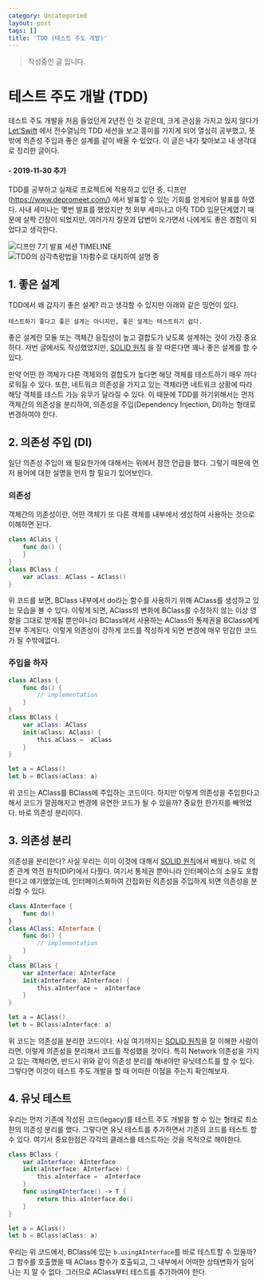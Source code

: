 ```yaml
---
category: Uncategoried
layout: post
tags: []
title: 'TDD (테스트 주도 개발)'
---
```

> 작성중인 글 입니다.

# 테스트 주도 개발 (TDD)
테스트 주도 개발을 처음 들었던게 2년전 인 것 같은데, 크게 관심을 가지고 있지 않다가 [Let'Swift](http://letswift.kr/2018/ "2018 Let'Swift") 에서 전수열님의 TDD 세션을 보고 흥미를 가지게 되어 열심히 공부했고, 뜻밖에 의존성 주입과 좋은 설계를 같이 배울 수 있었다. 이 글은 내가 찾아보고 내 생각대로 정리한 글이다.

#### - 2019-11-30 추가


TDD를 공부하고 실제로 프로젝트에 적용하고 있던 중, 디프만(https://www.depromeet.com/) 에서 발표할 수 있는 기회를 얻게되어 발표를 하였다. 사내 세미나는 몇번 발표를 했었지만 첫 외부 세미나고 아직 TDD 입문단계였기 때문에 살짝 긴장이 되었지만, 여러가지 질문과 답변이 오가면서 나에게도 좋은 경험이 되었다고 생각한다.

![디프만 7기 발표 세션 TIMELINE](https://user-images.githubusercontent.com/19903689/72657379-ec6c4000-39e6-11ea-90ee-83f990642125.jpeg "디프만 7기 발표 세션 TIMELINE")
![TDD의 삼각측량법을 1차함수로 대치하여 설명 중](https://user-images.githubusercontent.com/19903689/72657383-f0985d80-39e6-11ea-8cbf-85a81ed28e2a.jpeg "TDD의 삼각측량법을 1차함수로 대치하여 설명 중")

## 1. 좋은 설계
TDD에서 왜 갑자기 좋은 설계? 라고 생각할 수 있지만 아래와 같은 띵언이 있다.

```테스트하기 좋다고 좋은 설계는 아니지만, 좋은 설계는 테스트하기 쉽다.```

좋은 설계란 모듈 또는 객체간 응집성이 높고 결합도가 낮도록 설계하는 것이 가장 중요하다.
저번 글에서도 작성했었지만, [SOLID 원칙](https://kimjg.github.io/solid/) 을 잘 따른다면 꽤나 좋은 설계를 할 수 있다.

만약 어떤 한 객체가 다른 객체와의 결합도가 높다면 해당 객체를 테스트하기 매우 까다로워질 수 있다. 또한, 네트워크 의존성을 가지고 있는 객체라면 네트워크 상황에 따라 해당 객체를 테스트 가능 유무가 달라질 수 있다. 이 때문에 TDD를 하기위해서는 먼저 객체간의 의존성을 분리하여, 의존성을 주입(Dependency Injection, DI)하는 형태로 변경하여야 한다.

## 2. 의존성 주입 (DI)
일단 의존성 주입이 왜 필요한가에 대해서는 위에서 잠깐 언급을 했다. 그렇기 때문에 먼저 용어에 대한 설명을 먼저 할 필요가 있어보인다.

### 의존성
객체간의 의존성이란, 어떤 객체가 또 다른 객체를 내부에서 생성하여 사용하는 것으로 이해하면 된다.

``` swift
class AClass {
	func do() {
	}
}
class BClass {
	var aClass: AClass = AClass()
}
```

위 코드를 보면, BClass 내부에서 do라는 함수를 사용하기 위해 AClass를 생성하고 있는 모습을 볼 수 있다.
이렇게 되면, AClass의 변화에 BClass를 수정하지 않는 이상 영향을 그대로 받게될 뿐만아니라 BClass에서 사용하는 AClass의 통제권을 BClass에게 전부 주게된다. 이렇게 의존성이 강하게 코드를 작성하게 되면 변경에 매우 민감한 코드가 될 수밖에없다.

### 주입을 하자

``` swift
class AClass {
	func do() {
		// implementation
	}
}
class BClass {
	var aClass: AClass
	init(aClass: AClass) {
		this.aClass =  aClass
	}
}

let a = AClass()
let b = BClass(aClass: a)
```

위 코드는  AClass를 BClass에 주입하는 코드이다. 하지만 이렇게 의존성을 주입한다고해서 코드가 깔끔해지고 변경에 유연한 코드가 될 수 있을까? 중요한 한가지를 빼먹었다. 바로 의존성 분리이다.

## 3. 의존성 분리

의존성을 분리한다? 사실 우리는 이미 이것에 대해서 [SOLID 원칙](https://kimjg.github.io/solid/)에서 배웠다. 바로 의존 관계 역전 원칙(DIP)에서 다뤘다. 여기서 통제권 뿐아니라 인터페이스의 소유도 포함한다고 얘기했었는데, 인터페이스화하여 간접화된 의존성을 주입하게 되면 의존성을 분리할 수 있다.


``` swift
class AInterface {
    func do()
}
class AClass: AInterface {
	func do() {
		// implementation
	}
}
class BClass {
	var aInterface: AInterface
	init(aInterface: AInterface) {
		this.aInterface =  aInterface
	}
}

let a = AClass()
let b = BClass(aInterface: a)
```

위 코드는 의존성을 분리한 코드이다. 사실 여기까지는 [SOLID 원칙](https://kimjg.github.io/solid/)을 잘 이해한 사람이라면, 이렇게 의존성을 분리해서 코드를 작성했을 것이다. 특히 Network 의존성을 가지고 있는 객체라면, 반드시 위와 같이 의존성 분리를 해내야만 유닛테스트를 할 수 있다. 그렇다면 이것이 테스트 주도 개발을 할 때 어떠한 이점을 주는지 확인해보자.

## 4. 유닛 테스트

우리는 먼저 기존에 작성된 코드(legacy)를 테스트 주도 개발을 할 수 있는 형태로 최소한의 의존성 분리를 했다. 그렇다면 유닛 테스트를 추가하면서 기존의 코드를 테스트 할 수 있다. 여기서 중요한점은 각각의 클래스를 테스트하는 것을 목적으로 해야한다.

``` swift
class BClass {
	var aInterface: AInterface
	init(aInterface: AInterface) {
		this.aInterface =  aInterface
	}
	func usingAInterface() -> T {
		return this.aInterface.do()
	}
}

let a = AClass()
let b = BClass(aClass: a)
```

우리는 위 코드에서, BClass에 있는 `b.usingAInterface`를 바로 테스트할 수 있을까? 그 함수를 호출했을 때 AClass 함수가 호출되고, 그 내부에서 어떠한 상태변화가 일어나는 지 알 수 없다. 그러므로 AClass부터 테스트를 추가하여야 한다.

